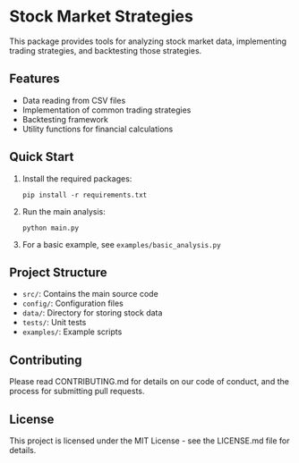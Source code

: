 # Stock Market Strategies

This package provides tools for analyzing stock market data, implementing trading strategies, and backtesting those strategies.

## Features

- Data reading from CSV files
- Implementation of common trading strategies
- Backtesting framework
- Utility functions for financial calculations

## Quick Start

1. Install the required packages:
   ```
   pip install -r requirements.txt
   ```

2. Run the main analysis:
   ```
   python main.py
   ```

3. For a basic example, see `examples/basic_analysis.py`

## Project Structure

- `src/`: Contains the main source code
- `config/`: Configuration files
- `data/`: Directory for storing stock data
- `tests/`: Unit tests
- `examples/`: Example scripts

## Contributing

Please read CONTRIBUTING.md for details on our code of conduct, and the process for submitting pull requests.

## License

This project is licensed under the MIT License - see the LICENSE.md file for details.